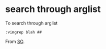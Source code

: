 # search through arglist

To search through arglist

```
:vimgrep blah ##
```

From [SO](https://stackoverflow.com/a/30643432/59867).

